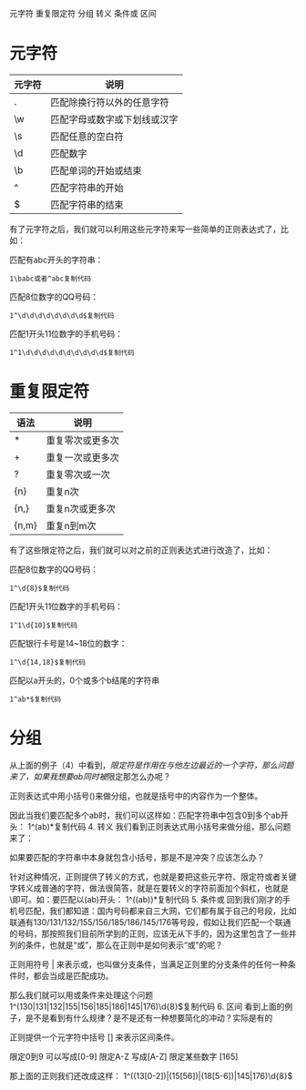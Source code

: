   元字符
  重复限定符
  分组
  转义
  条件或
  区间
  

# 元字符 

元字符|说明
---|---
.|匹配除换行符以外的任意字符
\w|匹配字母或数字或下划线或汉字
\s|匹配任意的空白符
\d|匹配数字
\b|匹配单词的开始或结束
^|匹配字符串的开始
$|匹配字符串的结束

有了元字符之后，我们就可以利用这些元字符来写一些简单的正则表达式了，比如：

匹配有abc开头的字符串：

    1\babc或者^abc复制代码

匹配8位数字的QQ号码：

    1^\d\d\d\d\d\d\d\d$复制代码

匹配1开头11位数字的手机号码：

    1^1\d\d\d\d\d\d\d\d\d\d$复制代码

# 重复限定符

语法|说明
---|---
*|重复零次或更多次
+|重复一次或更多次
?|重复零次或一次
{n}|重复n次
{n,}|重复n次或更多次
{n,m}|重复n到m次

有了这些限定符之后，我们就可以对之前的正则表达式进行改造了，比如：

匹配8位数字的QQ号码：

    1^\d{8}$复制代码

匹配1开头11位数字的手机号码：

    1^1\d{10}$复制代码

匹配银行卡号是14~18位的数字：

    1^\d{14,18}$复制代码

匹配以a开头的，0个或多个b结尾的字符串

    1^ab*$复制代码

# 分组 
从上面的例子（4）中看到，*限定符是作用在与他左边最近的一个字符，那么问题来了，如果我想要ab同时被*限定那怎么办呢？

  正则表达式中用小括号()来做分组，也就是括号中的内容作为一个整体。

因此当我们要匹配多个ab时，我们可以这样如：匹配字符串中包含0到多个ab开头：
1^(ab)*复制代码
4. 转义 
我们看到正则表达式用小括号来做分组，那么问题来了：

  如果要匹配的字符串中本身就包含小括号，那是不是冲突？应该怎么办？

针对这种情况，正则提供了转义的方式，也就是要把这些元字符、限定符或者关键字转义成普通的字符，做法很简答，就是在要转义的字符前面加个斜杠，也就是\即可。如：要匹配以(ab)开头：
1^(\(ab\))*复制代码
5. 条件或 
回到我们刚才的手机号匹配，我们都知道：国内号码都来自三大网，它们都有属于自己的号段，比如联通有130/131/132/155/156/185/186/145/176等号段，假如让我们匹配一个联通的号码，那按照我们目前所学到的正则，应该无从下手的，因为这里包含了一些并列的条件，也就是“或”，那么在正则中是如何表示“或”的呢？

  正则用符号 | 来表示或，也叫做分支条件，当满足正则里的分支条件的任何一种条件时，都会当成是匹配成功。

那么我们就可以用或条件来处理这个问题
1^(130|131|132|155|156|185|186|145|176)\d{8}$复制代码
6. 区间 
看到上面的例子，是不是看到有什么规律？是不是还有一种想要简化的冲动？实际是有的

  正则提供一个元字符中括号 [] 来表示区间条件。
  
  限定0到9 可以写成[0-9]
  限定A-Z 写成[A-Z]
  限定某些数字 [165]
  

那上面的正则我们还改成这样：
1^((13[0-2])|(15[56])|(18[5-6])|145|176)\d{8}$

